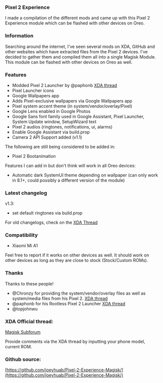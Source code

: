 ### Pixel 2 Experience
I made a compilation of the different mods and came up with this Pixel 2 Experience module which can be flashed with other devices on Oreo.

### Information
Searching around the internet, I've seen several mods on XDA, GitHub and other websites which have extracted files from the Pixel 2 devices. I've decided to gather them and compiled them all into a single Magisk Module. This module can be flashed with other devices on Oreo as well.

### Features
- Modded Pixel 2 Launcher by @paphonb [XDA thread](https://forum.xda-developers.com/android/apps-games/app-rootless-pixel-2-launcher-google-t3688393/)
- Pixel Launcher icons
- Google Wallpapers app
- Adds Pixel-exclusive wallpapers via Google Wallpapers app
- Pixel system accent theme (in system/vendor/overlay/Pixel)
- Google Lens enabled in Google Photos
- Google Sans font family used in Google Assistant, Pixel Launcher, System Update window, SetupWizard text
- Pixel 2 audios (ringtones, notifications, ui, alarms)
- Enable Google Assistant via build.prop
- Camera 2 API Support added (v1.1)

The following are still being considered to be added in:

- Pixel 2 Bootanimation

Features I can add in but don't think will work in all Oreo devices:

- Automatic dark SystemUI theme depending on wallpaper (can only work in 8.1+, could possibly a different version of the module)

### Latest changelog
v1.3:
- set default ringtones via build.prop

For old changelogs, check on the [XDA Thread](https://forum.xda-developers.com/apps/magisk/module-pixel-2-experience-t3757137/)

### Compatibility
- Xiaomi Mi A1

Feel free to report if it works on other devices as well. It should work on other devices as long as they are close to stock (Stock/Custom ROMs).

### Thanks
Thanks to these people!
- @Chronzy for providing the system/vendor/overlay files as well as system/media files from his Pixel 2. [XDA thread](https://forum.xda-developers.com/showpost.php?p=74267243&postcount=14) 
- @paphonb for his Rootless Pixel 2 Launcher [XDA thread](https://forum.xda-developers.com/android/apps-games/app-rootless-pixel-2-launcher-google-t3688393/)
- @topjohnwu

### XDA Official thread:
[Magisk Subforum](https://forum.xda-developers.com/apps/magisk/module-pixel-2-experience-t3757137/)

Provide comments via the XDA thread by inputting your phone model, current ROM.

### Github source: <br />
[https://github.com/joeyhuab/Pixel-2-Experience-Magisk/](https://github.com/joeyhuab/Pixel-2-Experience-Magisk/)
